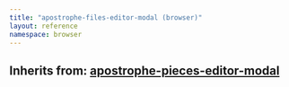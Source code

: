 ```yaml
---
title: "apostrophe-files-editor-modal (browser)"
layout: reference
namespace: browser
---
```

## Inherits from: [apostrophe-pieces-editor-modal](../apostrophe-pieces/browser-apostrophe-pieces-editor-modal.html)

